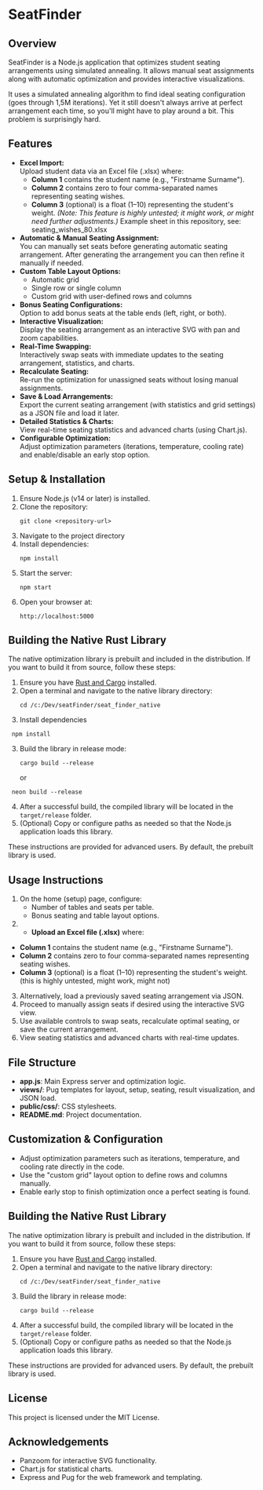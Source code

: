 # SeatFinder

## Overview

SeatFinder is a Node.js application that optimizes student seating arrangements using simulated annealing. It allows manual seat assignments along with automatic optimization and provides interactive visualizations.

It uses a simulated annealing algorithm to find ideal seating configuration (goes through 1,5M iterations). Yet it still doesn't always arrive at perfect arrangement each time, so you'll might have to play around a bit. This problem is surprisingly hard.

## Features

- **Excel Import:**  
  Upload student data via an Excel file (.xlsx) where:
  - **Column 1** contains the student name (e.g., "Firstname Surname").
  - **Column 2** contains zero to four comma-separated names representing seating wishes.
  - **Column 3** (optional) is a float (1–10) representing the student's weight. _(Note: This feature is highly untested; it might work, or might need further adjustments.)_
    Example sheet in this repository, see: seating_wishes_80.xlsx
- **Automatic & Manual Seating Assignment:**  
  You can manually set seats before generating automatic seating arrangement. After generating the arrangement you can then refine it manually if needed.
- **Custom Table Layout Options:**
  - Automatic grid
  - Single row or single column
  - Custom grid with user-defined rows and columns
- **Bonus Seating Configurations:**  
  Option to add bonus seats at the table ends (left, right, or both).
- **Interactive Visualization:**  
  Display the seating arrangement as an interactive SVG with pan and zoom capabilities.
- **Real-Time Swapping:**  
  Interactively swap seats with immediate updates to the seating arrangement, statistics, and charts.
- **Recalculate Seating:**  
  Re-run the optimization for unassigned seats without losing manual assignments.
- **Save & Load Arrangements:**  
  Export the current seating arrangement (with statistics and grid settings) as a JSON file and load it later.
- **Detailed Statistics & Charts:**  
  View real-time seating statistics and advanced charts (using Chart.js).
- **Configurable Optimization:**  
  Adjust optimization parameters (iterations, temperature, cooling rate) and enable/disable an early stop option.

## Setup & Installation

1. Ensure Node.js (v14 or later) is installed.
2. Clone the repository:
   ```
   git clone <repository-url>
   ```
3. Navigate to the project directory
4. Install dependencies:
   ```
   npm install
   ```
5. Start the server:
   ```
   npm start
   ```
6. Open your browser at:
   ```
   http://localhost:5000
   ```

## Building the Native Rust Library

The native optimization library is prebuilt and included in the distribution. If you want to build it from source, follow these steps:

1. Ensure you have [Rust and Cargo](https://www.rust-lang.org/tools/install) installed.
2. Open a terminal and navigate to the native library directory:
   ```
   cd /c:/Dev/seatFinder/seat_finder_native
   ```
3. Install dependencies
  ```
   npm install
   ```
3. Build the library in release mode:
   ```
   cargo build --release
   ```
   or 
  ```
   neon build --release
   ```
4. After a successful build, the compiled library will be located in the `target/release` folder.
5. (Optional) Copy or configure paths as needed so that the Node.js application loads this library.

These instructions are provided for advanced users. By default, the prebuilt library is used.

## Usage Instructions

1. On the home (setup) page, configure:
   - Number of tables and seats per table.
   - Bonus seating and table layout options.
2. - **Upload an Excel file (.xlsx)** where:

- **Column 1** contains the student name (e.g., "Firstname Surname").
- **Column 2** contains zero to four comma-separated names representing seating wishes.
- **Column 3** (optional) is a float (1–10) representing the student's weight. (this is highly untested, might work, might not)

3. Alternatively, load a previously saved seating arrangement via JSON.
4. Proceed to manually assign seats if desired using the interactive SVG view.
5. Use available controls to swap seats, recalculate optimal seating, or save the current arrangement.
6. View seating statistics and advanced charts with real-time updates.

## File Structure

- **app.js**: Main Express server and optimization logic.
- **views/**: Pug templates for layout, setup, seating, result visualization, and JSON load.
- **public/css/**: CSS stylesheets.
- **README.md**: Project documentation.

## Customization & Configuration

- Adjust optimization parameters such as iterations, temperature, and cooling rate directly in the code.
- Use the "custom grid" layout option to define rows and columns manually.
- Enable early stop to finish optimization once a perfect seating is found.

## Building the Native Rust Library

The native optimization library is prebuilt and included in the distribution. If you want to build it from source, follow these steps:

1. Ensure you have [Rust and Cargo](https://www.rust-lang.org/tools/install) installed.
2. Open a terminal and navigate to the native library directory:
   ```
   cd /c:/Dev/seatFinder/seat_finder_native
   ```
3. Build the library in release mode:
   ```
   cargo build --release
   ```
4. After a successful build, the compiled library will be located in the `target/release` folder.
5. (Optional) Copy or configure paths as needed so that the Node.js application loads this library.

These instructions are provided for advanced users. By default, the prebuilt library is used.

## License

This project is licensed under the MIT License.

## Acknowledgements

- Panzoom for interactive SVG functionality.
- Chart.js for statistical charts.
- Express and Pug for the web framework and templating.
